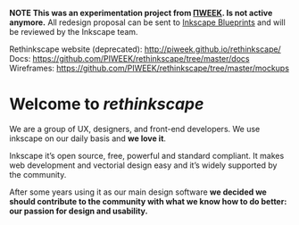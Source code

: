 **NOTE This was an experimentation project from [ΠWEEK](http://piweek.com/). Is not active anymore.** 
All redesign proposal can be sent to [Inkscape Blueprints](https://blueprints.launchpad.net/inkscape) and will be reviewed by the Inkscape team.

Rethinkscape website (deprecated): http://piweek.github.io/rethinkscape/
Docs: https://github.com/PIWEEK/rethinkscape/tree/master/docs
Wireframes: https://github.com/PIWEEK/rethinkscape/tree/master/mockups

Welcome to *rethinkscape*
=============================

We are a group of UX, designers, and front-end developers. We use inkscape on our daily basis and **we love it**.

Inkscape it’s open source, free, powerful and standard compliant. It makes web development and vectorial design easy and it’s widely supported by the community.

After some years using it as our main design software **we decided we should contribute to the community with what we know how to do better: our passion for design and usability.**


